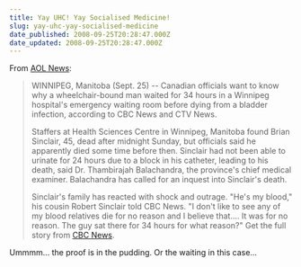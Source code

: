 ```yaml
---
title: Yay UHC! Yay Socialised Medicine!
slug: yay-uhc-yay-socialised-medicine
date_published: 2008-09-25T20:28:47.000Z
date_updated: 2008-09-25T20:28:47.000Z
---
```


From [AOL News](http://news.aol.com/health/article/man-dies-after-waiting-34-hours-in-er/188503?icid=200100397x1209958765x1200611153):

> WINNIPEG, Manitoba (Sept. 25) -- Canadian officials want to know why a wheelchair-bound man waited for 34 hours in a Winnipeg hospital's emergency waiting room before dying from a bladder infection, according to CBC News and CTV News.
> 
> Staffers at Health Sciences Centre in Winnipeg, Manitoba found Brian Sinclair, 45, dead after midnight Sunday, but officials said he apparently died some time before then. Sinclair had not been able to urinate for 24 hours due to a block in his catheter, leading to his death, said Dr. Thambirajah Balachandra, the province's chief medical examiner. Balachandra has called for an inquest into Sinclair's death.
> 
> Sinclair's family has reacted with shock and outrage. "He's my blood," his cousin Robert Sinclair told CBC News. "I don't like to see any of my blood relatives die for no reason and I believe that.… It was for no reason. The guy sat there for 34 hours for what reason?" Get the full story from [CBC News](http://www.cbc.ca/health/story/2008/09/25/mb-sinclair-family.html).

Ummmm... the proof is in the pudding. Or the waiting in this case...
